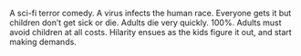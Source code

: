 A sci-fi terror comedy. A virus infects the human race. Everyone gets it but children don’t get sick or die. Adults die very quickly. 100%.  Adults must avoid children at all costs.  Hilarity ensues as the kids figure it out, and start making demands.  
